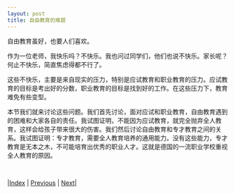 ```yaml
---
layout: post
title: 自由教育的难题
---
```


自由教育虽好，也要人们喜欢。

作为一位老师，我快乐吗？不快乐。我也问过同学们，他们也说不快乐。家长呢？何止不快乐，简直焦虑得都不行了。

这些不快乐，主要是来自现实的压力，特别是应试教育和职业教育的压力。应试教育的目标是考出好的分数，职业教育的目标是找到好的工作。在这些压力下，教育难免有些变型。

本节我们就来讨论这些问题。我们首先讨论，面对应试和职业教育，自由教育遇到的困难和大家各自的责任。我试图证明，不能因为应试教育，就完全抛弃全人教育，这样会给孩子带来很大的伤害。我们然后讨论自由教育和专才教育之间的关系。我试图证明：专才教育，需要全人教育培养的通用能力。没有这些能力，专才教育是无本之木，不可能培育出优秀的职业人才。这就是德国的一流职业学校重视全人教育的原因。

<br/>

|[Index](./) | [Previous](1-5-lixiang) | [Next](2-1-problem)|
